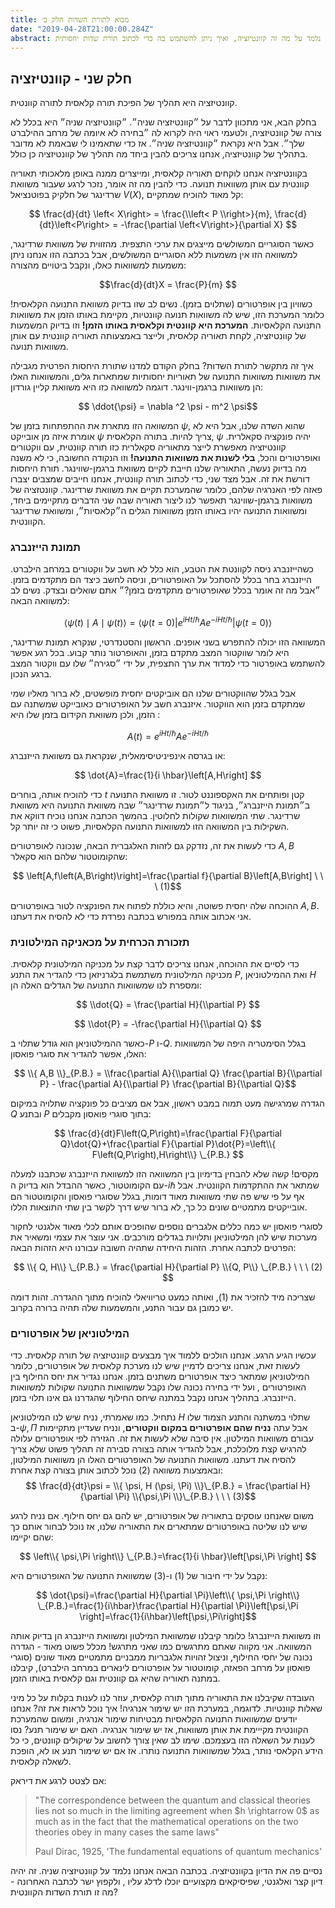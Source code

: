 ```yaml
---
title: מבוא לתורת השדות חלק ב׳
date: "2019-04-28T21:00:00.284Z"
abstract: חלק ב׳ במבוא לתורת השדות הקוונטית. בחלק זה נלמד על מה זה קוונטיזציה, ואיך ניתן להשתמש בה כדי לכתוב תורת שדות יחסותית.
---
```


## חלק שני - קוונטיזציה
קוונטיזציה היא תהליך של הפיכת תורה קלאסית לתורה קוונטית.

בחלק הבא, אני מתכוון לדבר על ״קוונטיזציה שניה״. ״קוונטיזציה שניה״ היא בכלל לא צורה של קוונטיזציה, ולטעמי ראוי היה לקרוא לה ״בחירה לא איומה של מרחב ההילברט שלך״. אבל היא נקראת ״קוונטיזציה שניה״. אז כדי שתאמינו לי שבאמת לא מדובר בתהליך של קוונטיזציה, אנחנו צריכים להבין ביחד מה תהליך של קוונטיזציה כן כולל.

בקוונטיזציה אנחנו לוקחים תאוריה קלאסית, ומייצרים ממנה באופן מלאכותי תאוריה קוונטית עם אותן משוואות תנועה. כדי להבין מה זה אומר, נזכר לרגע שעבור משוואת שרדינגר של חלקיק בפוטנציאל $V(X)$, קל מאוד להוכיח שמתקיים:

$$ \frac{d}{dt} \left< X\right> = \frac{\\left< P \\right>}{m}, \frac{d}{dt}\left<P\right> = -\frac{\partial \left<V\right>}{\partial X} $$

כאשר הסוגריים המשולשים מייצגים את ערכי התצפית. מהזווית של משוואת שרדינגר, למשוואה הזו אין משמעות ללא הסוגריים המשולשים, אבל  בכתבה הזו אנחנו ניתן משמעות למשוואות כאלו, ונקבל ביטויים מהצורה:

$$\frac{d}{dt}X = \frac{P}{m} $$

כשוויון בין אופרטורים (שתלוים בזמן). נשים לב שזו בדיוק משוואת התנועה הקלאסית! כלומר המערכת הזו, שיש לה משוואות תנועה קוונטיות, מקיימת באותו הזמן את משוואות התנועה הקלאסיות. **המערכת היא קוונטית וקלאסית באותו הזמן!** וזו בדיוק המשמעות של קוונטיזציה, לקחת תאוריה קלאסית, ולייצר באמצעותה תאוריה קוונטית עם אותן משוואות תנועה.

איך זה מתקשר לתורת השדות? בחלק הקודם למדנו שתורת היחסות הפרטית מגבילה את משוואות משוואות התנועה של תאוריות יחסותיות שמתארות גלים, והמשוואות האלו הן משוואות ברגמן-ווינגר. דוגמה למשוואה כזו היא משוואת קליין גורדון:

$$ \ddot{\psi} = \nabla ^2 \psi - m^2 \psi$$

המשוואה הזו מתארת את ההתפתחות בזמן של $\psi$, שהוא השדה שלנו, אבל היא לא אומרת איזה מן אובייקט $\psi$ צריך להיות. בתורה הקלאסית, $\psi$ יהיה פונקציה סקאלרית.  קוונטיזציה מאפשרת לייצר מתאוריה סקאלרית כזו תורה קוונטית, עם ווקטורים ואופרטורים והכל, **בלי לשנות את משוואות התנועה!** וזו הנקודה החשובה, כי לא משנה מה בדיוק נעשה, התאוריה שלנו חייבת לקיים משוואת ברגמן-שווינגר. תורת היחסות דורשת את זה. אבל מצד שני, כדי לכתוב תורה קוונטית, אנחנו חייבים שמצבים יצברו פאזה לפי האנרגיה שלהם, כלומר שהמערכת תקיים את משוואת שרדינגר. קוונטזציה של משוואות ברגמן-שווינגר תאפשר לנו ליצור תאוריה שבה שני הדברים מתקיימים ביחד, ומשוואות התנועה יהיו באותו הזמן משוואות הגלים ה״קלאסיות״, ומשוואת שרדינגר הקוונטית.

### תמונת הייזנברג

כשהייזנברג ניסה לקוונטת את הטבע, הוא כלל לא חשב על ווקטורים במרחב הילברט. הייזנברג בחר בכלל להסתכל על האופרטורים, וניסה לחשב כיצד הם מתקדמים בזמן. ״אבל מה זה אומר בכלל שאופרטורים מתקדמים בזמן?״ אתם שואלים ובצדק. נשים לב למשוואה הבאה:

$$ \left\langle \psi\left(t\right)\mid A\mid\psi\left(t\right)\right\rangle =\left\langle \psi\left(t=0\right)\right\rvert e^{iHt/\hbar}Ae^{-iHt/\hbar}\left\lvert \psi\left(t=0\right)\right\rangle  $$

המשוואה הזו יכולה להתפרש בשני אופנים. הראשון והסטנדרטי, שנקרא תמונת שרדינגר, היא לומר שווקטור המצב מתקדם בזמן, והאופרטור נותר קבוע. בכל רגע אפשר להשתמש באופרטור כדי למדוד את ערך התצפית, על ידי ״סגירה״ שלו עם ווקטור המצב ברגע הנכון.

אבל בגלל שהווקטורים שלנו הם אוביקטים יחסית מופשטים, לא ברור מאליו שמי שמתקדם בזמן הוא הווקטור. איזנברג חשב על האופרטורים כאובייקט שמשתנה עם הזמן, ולכן משוואת הקידום בזמן שלו היא :

$$ A\left(t\right)=e^{iHt/\hbar}Ae^{-iHt/\hbar} $$

או בגרסה אינפיניטיסימאלית, שנקראת גם משוואת הייזנברג:

$$ \dot{A}=\frac{1}{i \hbar}\left[A,H\right] $$

כדי להוכיח אותה, בוחרים $t$ קטן ופותחים את האקספוננט לטור. זו משוואת התנועה ב״תמונת הייזנברג״, בניגוד ל״תמונת שרדינגר״ שבה משוואת התנועה היא משוואת שרדינגר.  שתי המשוואות שקולות לחלוטין. בהמשך הכתבה אנחנו נוכיח דווקא את השקילות בין המשוואה הזו למשוואות התנועה הקלאסיות, פשוט כי זה יותר קל.

כדי לעשות את זה, נזדקק גם לזהות האלגברית הבאה, שנכונה לאופרטורים $A, B$ שהקומוטטור שלהם הוא סקאלר:

$$ \left[A,f\left(A,B\right)\right]=\frac{\partial f}{\partial B}\left[A,B\right] \ \ \ (1)$$

ההוכחה שלה יחסית פשוטה, והיא כוללת לפתוח את הפונקציה לטור באופרטורים $A,B$. אני אכתוב אותה במפורש בכתבה נפרדת כדי לא להסיח את דעתנו.

###  תזכורת הכרחית על מכאניקה המילטונית

כדי לסיים את ההוכחה, אנחנו צריכים לדבר קצת על מכניקה המילטונית קלאסית. מכניקה המילטונית משתמשת בלגרניזאן כדי להגדיר את התנע $P$, ואת ההמילטוניאן $H$ ומספרת לנו שמשוואות התנועה של הגדלים האלה הן:

$$ \\dot{Q} = \frac{\partial H}{\\partial P} $$

$$ \\dot{P} = -\frac{\partial H}{\\partial Q}  $$

כאשר ההמילטוניאן הוא גודל שתלוי ב-$P$ ו-$Q$. בגלל הסימטריה היפה של המשוואות האלו, אפשר להגדיר את סוגרי פואסון:

$$ \\{ A,B \\}_{P.B.}  = \\frac{\partial A}{\\partial Q} \frac{\partial B}{\\partial P} - \frac{\partial A}{\\partial P} \frac{\partial B}{\\partial Q}$$

הגדרה שמרגישה מעט תמוה במבט ראשון, אבל אם מציבים כל פונקציה שתלויה במיקום $Q$ ובתנע $P$ בתוך סוגרי פואסון מקבלים:

$$ \frac{d}{dt}F\left(Q,P\right)=\frac{\partial F}{\partial Q}\dot{Q}+\frac{\partial F}{\partial P}\dot{P}=\left\\{ F\left(Q,P\right),H\right\\} \_{P.B.} $$

מקסים! קשה שלא להבחין בדימיון בין המשוואה הזו למשוואת הייזנברג שכתבנו למעלה עם הקומוטטור, כאשר ההבדל הוא בדיוק ה-$i\hbar$ שמתאר את ההתקדמות הקוונטית. אבל אף על פי שיש פה שתי משוואות מאוד דומות, בגלל שסוגרי פואסון והקומוטטור הם אובייקטים מתמטיים שונים כל כך, לא ברור שיש דרך לקשר בין שתי התוצאות הללו.

לסוגרי פואסון יש כמה כללים אלגברים נוספים שהופכים אותם לכלי מאוד אלגנטי לחקור מערכות שיש להן המילטוניאן ותלויות בגדלים מורכבים. אני עוצר את עצמי ומשאיר את הפרטים לכתבה אחרת. הזהות היחידה שתהיה חשובה עבורנו היא הזהות הבאה:

$$ \\{ Q, H\\} \_{P.B.} = \frac{\partial H}{\partial P} \\{Q, P\\} \_{P.B.} \ \ \ (2) $$

שצריכה מיד להזכיר את (1), ואותה כמעט טריוויאלי להוכיח מתוך ההגדרה. זהות דומה יש כמובן גם עבור התנע, והמשמעות שלה תהיה ברורה בקרוב.

### המילטוניאן של אופרטורים

עכשיו הגיע הרגע. אנחנו הולכים ללמוד איך מבצעים קוונטיזציה של תורה קלאסית. כדי לעשות זאת, אנחנו צריכים לדמיין שיש לנו מערכת קלאסית של אופרטורים, כלומר המילטוניאן שמתאר כיצד אופרטורים משתנים בזמן. אנחנו נגדיר את יחס החילוף בין האופרטורים , ועל ידי בחירה נכונה שלו נקבל שמשוואות התנועה שקולות למשוואות הייזנברג. בתהליך אנחנו נקבל במתנה שיחס החילוף שהגדרנו גם אינו תלוי בזמן.

נתחיל. כמו שאמרתי, נניח שיש לנו המילטוניאן $H$ שתלוי במשתנה והתנע הצמוד שלו ב-$\psi, \Pi$ אבל עתה **נניח שהם אופרטורים במקום ווקטורים**, ונניח שעדיין מתקיימות עבורם משוואות המילטון. אין סיבה שלא לעשות את זה. הגזירה לפי אופרטורים עלולה להרגיש קצת מלוכלכת, אבל להגדיר אותה בצורה סבירה זה תהליך פשוט שלא צריך להסיח את דעתנו. משוואות התנועה של האופרטורים האלו הן משוואות המילטון, ובאמצעות משוואה (2) נוכל לכתוב אותן בצורה קצת אחרת:
$$ \frac{d}{dt}\psi = \\{ \psi, H (\psi, \Pi) \\}\_{P.B.} = \frac{\partial H}{\partial \Pi} \\{\psi,\Pi \\}\_{P.B.} \ \ \ (3)$$

משום שאנחנו עוסקים בתאוריה של אופרטורים, יש להם גם יחס חילוף. אם נניח לרגע שיש לנו שליטה באופרטורים שמתארים את התאוריה שלנו, אז נוכל לבחור אותם כך שהם יקיימו:

$$ \left\\{ \psi,\Pi \right\\} \_{P.B.}=\frac{1}{i \hbar}\left[\psi,\Pi \right] $$

נקבל על ידי חיבור של (1) ו-(3) שמשוואת התנועה של האופרטורים היא:

$$ \dot{\psi}=\frac{\partial H}{\partial \Pi}\left\\{ \psi,\Pi \right\\} \_{P.B.}=\frac{1}{i\hbar}\frac{\partial H}{\partial \Pi}\left[\psi,\Pi \right]=\frac{1}{i\hbar}\left[\psi,\Pi\right]$$

וזו משוואת הייזנברג! כלומר קיבלנו שמשוואת המילטון ומשוואת הייזנברג הן בדיוק אותה המשוואה. אני מקווה שאתם מתרגשים כמו שאני מתרגש! מכלל פשוט מאוד - הגדרה נכונה של יחסי החילוף, וניצול זהויות אלגבריות ממבניים מתמטיים מאוד שונים (סוגרי פואסון על מרחב הפאזה, קומוטטור על אופרטורים לינארים במרחב הילברט), קיבלנו במתנה תאוריה שהיא גם קוונטית וגם קלאסית באותו הזמן.

העובדה שקיבלנו את התאוריה מתוך תורה קלאסית, עוזר לנו לענות בקלות על כל מיני שאלות קוונטיות. לדוגמה, במערכת הזו יש שימור אנרגיה! איך נוכל לראות את זה? אנחנו יודעים שמשוואות התנועה הקלאסיות מבטיחות שימור אנרגיה, ומשום שהמערכת הקוונטית מקייימת את אותן משוואות, אז יש שימור אנרגיה. האם יש שימור תנע? נסו לענות על השאלה הזו בעצמכם. שימו לב שאין צורך לחשוב על שיקולים קוונטים, כי כל הידע הקלאסי נותר, בגלל שמשוואות התנועה נותרו. אז אם יש שימור תנע או לא, הופכת לשאלה קלאסית.

אם לצטט לרגע את דיראק:


> <div class='english'>"The correspondence between the quantum and classical theories lies not so much in the limiting agreement when $h \rightarrow 0$ as much as in the fact that the mathematical operations on the two theories obey in many cases the same laws"
>
>Paul Dirac, 1925, 'The fundamental equations of quantum mechanics'</div>

נסיים פה את הדיון בקוונטיזציה. בכתבה הבאה אנחנו נלמד על קוונטיזציה שניה. זה יהיה דיון קצר ואלגנטי, שפיסיקאים מקצועיים יוכלו לדלג עליו , ולקפוץ ישר לכתבה האחרונה - מה זו תורת השדות הקוונטית?
